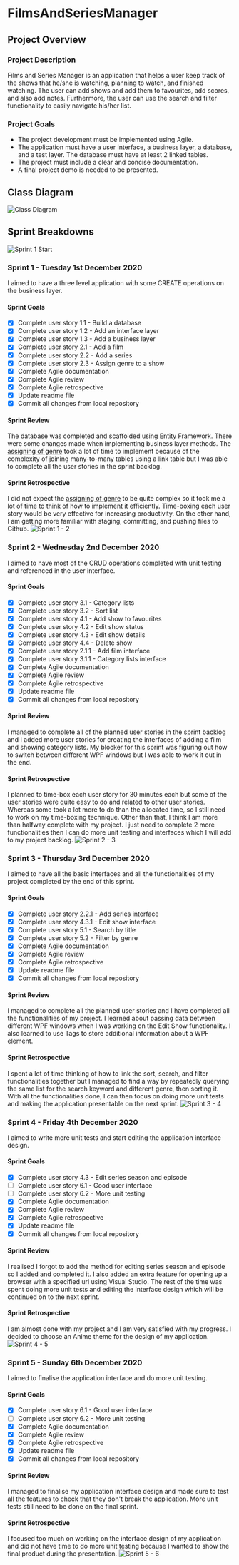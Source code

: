 # FilmsAndSeriesManager
## Project Overview
### Project Description
Films and Series Manager is an application that helps a user keep track of the shows that he/she is watching, planning to watch, and finished watching. The user can add shows and add them to favourites, add scores, and also add notes. Furthermore, the user can use the search and filter functionality to easily navigate his/her list.
### Project Goals
- The project development must be implemented using Agile.
- The application must have a user interface, a business layer, a database, and a test layer. The database must have at least 2 linked tables.
- The project must include a clear and concise documentation.
- A final project demo is needed to be presented.
## Class Diagram
![Class Diagram](Images/Class_Diagram.PNG)
## Sprint Breakdowns
![Sprint 1 Start](Images/Sprint1_Start.PNG)
### Sprint 1 - Tuesday 1st December 2020
I aimed to have a three level application with some CREATE operations on the business layer.
#### Sprint Goals
- [x] Complete user story 1.1 - Build a database
- [x] Complete user story 1.2 - Add an interface layer
- [x] Complete user story 1.3 - Add a business layer
- [x] Complete user story 2.1 - Add a film
- [x] Complete user story 2.2 - Add a series
- [x] Complete user story 2.3 - Assign genre to a show
- [x] Complete Agile documentation
- [x] Complete Agile review
- [x] Complete Agile retrospective
- [x] Update readme file
- [x] Commit all changes from local repository
#### Sprint Review
The database was completed and scaffolded using Entity Framework. There were some changes made when implementing business layer methods.
The [assigning of genre](https://github.com/beancacamille/FilmsAndSeriesManager/projects/1#card-50354314) took a lot of time to implement because of the complexity of joining many-to-many tables using a link table but I was able to complete all the user stories in the sprint backlog.
#### Sprint Retrospective
I did not expect the [assigning of genre](https://github.com/beancacamille/FilmsAndSeriesManager/projects/1#card-50354314) to be quite complex so it took me a lot of time to think of how to implement it efficiently. Time-boxing each user story would be very effective for increasing productivity.
On the other hand, I am getting more familiar with staging, committing, and pushing files to Github.
![Sprint 1 - 2](Images/Sprint1_Sprint2.PNG)
### Sprint 2 - Wednesday 2nd December 2020
I aimed to have most of the CRUD operations completed with unit testing and referenced in the user interface.
#### Sprint Goals
- [x] Complete user story 3.1 - Category lists
- [x] Complete user story 3.2 - Sort list
- [x] Complete user story 4.1 - Add show to favourites
- [x] Complete user story 4.2 - Edit show status
- [x] Complete user story 4.3 - Edit show details
- [x] Complete user story 4.4 - Delete show
- [x] Complete user story 2.1.1 - Add film interface
- [x] Complete user story 3.1.1 - Category lists interface
- [x] Complete Agile documentation
- [x] Complete Agile review
- [x] Complete Agile retrospective
- [x] Update readme file
- [x] Commit all changes from local repository
#### Sprint Review
I managed to complete all of the planned user stories in the sprint backlog and I added more user stories for creating the interfaces of adding a film and showing category lists. My blocker for this sprint was figuring out how to switch between different WPF windows but I was able to work it out in the end.
#### Sprint Retrospective
I planned to time-box each user story for 30 minutes each but some of the user stories were quite easy to do and related to other user stories. Whereas some took a lot more to do than the allocated time, so I still need to work on my time-boxing technique. Other than that, I think I am more than halfway complete with my project. I just need to complete 2 more functionalities then I can do more unit testing and interfaces which I will add to my project backlog.
![Sprint 2 - 3](Images/Sprint2_Sprint3.PNG)
### Sprint 3 - Thursday 3rd December 2020
I aimed to have all the basic interfaces and all the functionalities of my project completed by the end of this sprint.
#### Sprint Goals
- [x] Complete user story 2.2.1 - Add series interface
- [x] Complete user story 4.3.1 - Edit show interface
- [x] Complete user story 5.1 - Search by title
- [x] Complete user story 5.2 - Filter by genre
- [x] Complete Agile documentation
- [x] Complete Agile review
- [x] Complete Agile retrospective
- [x] Update readme file
- [x] Commit all changes from local repository
#### Sprint Review
I managed to complete all the planned user stories and I have completed all the functionalities of my project. I learned about passing data between different WPF windows when I was working on the Edit Show functionality. I also learned to use Tags to store additional information about a WPF element.
#### Sprint Retrospective
I spent a lot of time thinking of how to link the sort, search, and filter functionalities together but I managed to find a way  by repeatedly querying the same list for the search keyword and different genre, then sorting it.
With all the functionalities done, I can then focus on doing more unit tests and making the application presentable on the next sprint.
![Sprint 3 - 4](Images/Sprint3_Sprint4.PNG)
### Sprint 4 - Friday 4th December 2020
I aimed to write more unit tests and start editing the application interface design.
#### Sprint Goals
- [x] Complete user story 4.3 - Edit series season and episode
- [ ] Complete user story 6.1 - Good user interface
- [ ] Complete user story 6.2 - More unit testing
- [x] Complete Agile documentation
- [x] Complete Agile review
- [x] Complete Agile retrospective
- [x] Update readme file
- [x] Commit all changes from local repository
#### Sprint Review
I realised I forgot to add the method for editing series season and episode so I added and completed it. I also added an extra feature for opening up a browser with a specified url using Visual Studio. The rest of the time was spent doing more unit tests and editing the interface design which will be continued on to the next sprint.
#### Sprint Retrospective
I am almost done with my project and I am very satisfied with my progress. I decided to choose an Anime theme for the design of my application.
![Sprint 4 - 5](Images/Sprint4_Sprint5.PNG)
### Sprint 5 - Sunday 6th December 2020
I aimed to finalise the application interface and do more unit testing.
#### Sprint Goals
- [x] Complete user story 6.1 - Good user interface
- [ ] Complete user story 6.2 - More unit testing
- [x] Complete Agile documentation
- [x] Complete Agile review
- [x] Complete Agile retrospective
- [x] Update readme file
- [x] Commit all changes from local repository
#### Sprint Review
I managed to finalise my application interface design and made sure to test all the features to check that they don't break the application. More unit tests still need to be done on the final sprint.
#### Sprint Retrospective
I focused too much on working on the interface design of my application and did not have time to do more unit testing because I wanted to show the final product during the presentation.
![Sprint 5 - 6](Images/Sprint5_Sprint6.PNG)
